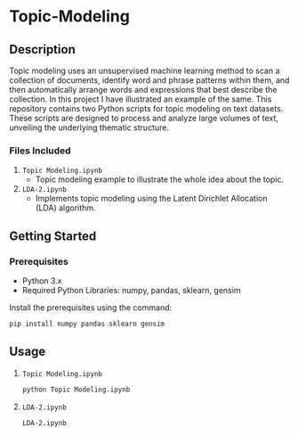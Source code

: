 # Topic-Modeling

## Description
Topic modeling uses an unsupervised machine learning method to scan a collection of documents, identify word and phrase patterns within them, and then automatically arrange words and expressions that best describe the collection. In this project I have illustrated an example of the same. This repository contains two Python scripts for topic modeling on text datasets. These scripts are designed to process and analyze large volumes of text, unveiling the underlying thematic structure.

### Files Included
1. `Topic Modeling.ipynb`
   - Topic modeling example to illustrate the whole idea about the topic. 
2. `LDA-2.ipynb`
    - Implements topic modeling using the Latent Dirichlet Allocation (LDA) algorithm.

## Getting Started

### Prerequisites
- Python 3.x
- Required Python Libraries: numpy, pandas, sklearn, gensim

Install the prerequisites using the command:
```bash
pip install numpy pandas sklearn gensim
```

## Usage 
1. `Topic Modeling.ipynb`
    ```bash
    python Topic Modeling.ipynb
    ```
2. `LDA-2.ipynb`
    ```bash
    LDA-2.ipynb
    ```
